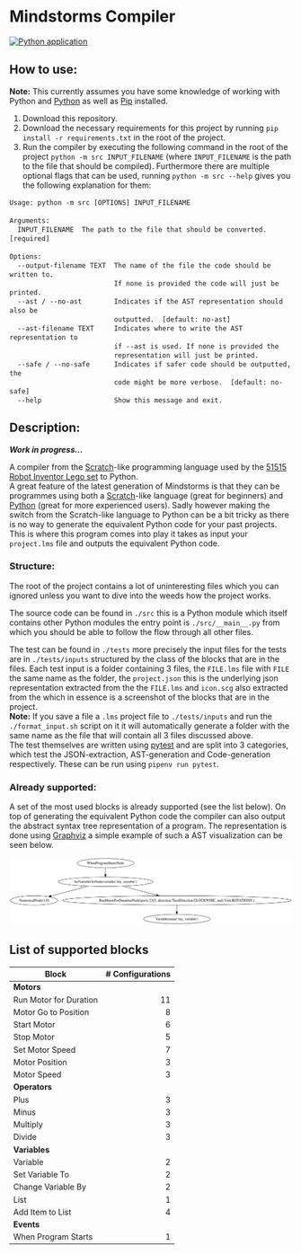 # Mindstorms Compiler

[![Python application](https://github.com/tobias-wilfert/mindstorms-compiler/actions/workflows/python-app.yml/badge.svg)](https://github.com/tobias-wilfert/mindstorms-compiler/actions/workflows/python-app.yml)

 ## How to use:

**Note:** This currently assumes you have some knowledge of working with Python and [Python](https://www.python.org) as well as [Pip](https://pypi.org) installed.

1. Download this repository.  
2. Download the necessary requirements for this project by running `pip install -r requirements.txt` in the root of the project.
3. Run the compiler by executing the following command in the root of the project `python -m src INPUT_FILENAME` (where `INPUT_FILENAME` is the path to the file that should be compiled). Furthermore there are multiple optional flags that can be used, running `python -m src --help` gives you the following explanation for them:
```
Usage: python -m src [OPTIONS] INPUT_FILENAME

Arguments:
  INPUT_FILENAME  The path to the file that should be converted.  [required]

Options:
  --output-filename TEXT  The name of the file the code should be written to.
                          If none is provided the code will just be printed.
  --ast / --no-ast        Indicates if the AST representation should also be
                          outputted.  [default: no-ast]
  --ast-filename TEXT     Indicates where to write the AST representation to
                          if --ast is used. If none is provided the
                          representation will just be printed.
  --safe / --no-safe      Indicates if safer code should be outputted, the
                          code might be more verbose.  [default: no-safe]
  --help                  Show this message and exit.
```

## Description:

***Work in progress...***  

 A compiler from the [Scratch](https://scratch.mit.edu)-like programming language used by the [51515 Robot Inventor Lego set](https://www.lego.com/en-be/product/robot-inventor-51515) to Python.  
A great feature of the latest generation of Mindstorms is that they can be programmes using both a [Scratch](https://scratch.mit.edu)-like language (great for beginners) and [Python](https://www.python.org) (great for more experienced users). Sadly however making the switch from the Scratch-like language to Python can be a bit tricky as there is no way to generate the equivalent Python code for your past projects. This is where this program comes into play it takes as input your `project.lms` file and outputs the equivalent Python code.

 ### Structure:

 The root of the project contains a lot of uninteresting files which you can ignored unless you want to dive into the weeds how the project works.

 The source code can be found in `./src` this is a Python module which itself contains other Python modules the entry point is `./src/__main__.py` from which you should be able to follow the flow through all other files.

 The test can be found in `./tests` more precisely the input files for the tests are in `./tests/inputs` structured by the class of the blocks that are in the files. Each test input is a folder containing 3 files, the `FILE.lms` file with `FILE` the same name as the folder, the `project.json` this is the underlying json representation extracted from the the `FILE.lms` and `icon.scg` also extracted from the which in essence is a screenshot of the blocks that are in the project.  
 **Note:** If you save a file a `.lms` project file to `./tests/inputs` and run the `./format_input.sh` script on it it will automatically generate a folder with the same name as the file that will contain all 3 files discussed above.  
 The test themselves are written using [pytest](https://docs.pytest.org/en/7.2.x/) and are split into 3 categories, which test the JSON-extraction, AST-generation and Code-generation respectively. These can be run using `pipenv run pytest`.

 ### Already supported:

A set of the most used blocks is already supported (see the list below). On top of generating the equivalent Python code the compiler can also output the abstract syntax tree representation of a program. The representation is done using [Graphviz](https://graphviz.org) a simple example of such a AST visualization can be seen below.

![example.svg](./example.svg)

## List of supported blocks

| Block        | # Configurations |
|--------------|------:|
| **Motors** |  |
| Run Motor for Duration | 11 |
| Motor Go to Position   | 8  |
| Start Motor   | 6  |
| Stop Motor   | 5  |
| Set Motor Speed   | 7  |
| Motor Position   | 3  |
| Motor Speed   | 3  |
| **Operators** |  |
| Plus   | 3 |
| Minus   | 3  |
| Multiply   | 3  |
| Divide   | 3  |
| **Variables** |  |
| Variable   | 2  |
| Set Variable To   | 2  |
| Change Variable By   | 2  |
| List   | 1  |
| Add Item to List   | 4  |
| **Events** |  |
| When Program Starts   | 1  |